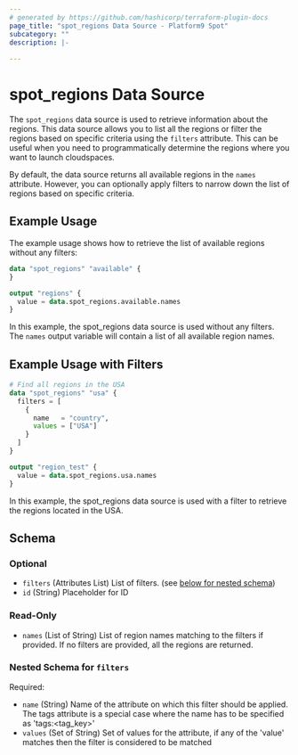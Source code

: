 ```yaml
---
# generated by https://github.com/hashicorp/terraform-plugin-docs
page_title: "spot_regions Data Source - Platform9 Spot"
subcategory: ""
description: |-
  
---
```


# spot_regions Data Source

The `spot_regions` data source is used to retrieve information about the regions. This data source allows you to list all the regions or filter the regions based on specific criteria using the `filters` attribute. This can be useful when you need to programmatically determine the regions where you want to launch cloudspaces.

By default, the data source returns all available regions in the `names` attribute. However, you can optionally apply filters to narrow down the list of regions based on specific criteria.

## Example Usage

The example usage shows how to retrieve the list of available regions without any filters:
```terraform
data "spot_regions" "available" {
}

output "regions" {
  value = data.spot_regions.available.names
}
```
In this example, the spot_regions data source is used without any filters. The `names` output variable will contain a list of all available region names. 

## Example Usage with Filters

```terraform
# Find all regions in the USA
data "spot_regions" "usa" {
  filters = [
    {
      name   = "country",
      values = ["USA"]
    }
  ]
}

output "region_test" {
  value = data.spot_regions.usa.names
}
```
In this example, the spot_regions data source is used with a filter to retrieve the regions located in the USA.

<!-- schema generated by tfplugindocs -->
## Schema

### Optional

- `filters` (Attributes List) List of filters. (see [below for nested schema](#nestedatt--filters))
- `id` (String) Placeholder for ID

### Read-Only

- `names` (List of String) List of region names matching to the filters if provided. If no filters are provided, all the regions are returned.

<a id="nestedatt--filters"></a>
### Nested Schema for `filters`

Required:

- `name` (String) Name of the attribute on which this filter should be applied. The tags attribute is a special case where the name has to be specified as 'tags:<tag_key>'
- `values` (Set of String) Set of values for the attribute, if any of the 'value' matches then the filter is considered to be matched
